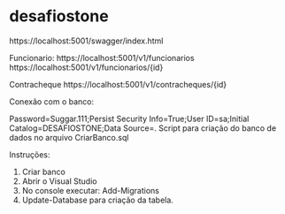 # desafiostone

https://localhost:5001/swagger/index.html


Funcionario:
https://localhost:5001/v1/funcionarios
https://localhost:5001/v1/funcionarios/{id}

Contracheque
https://localhost:5001/v1/contracheques/{id}


Conexão com o banco:

Password=Suggar.111;Persist Security Info=True;User ID=sa;Initial Catalog=DESAFIOSTONE;Data Source=.
Script para criação do banco de dados no arquivo CriarBanco.sql


Instruções:

1) Criar banco
2) Abrir o Visual Studio 
3) No console executar: Add-Migrations
4) Update-Database para criação da tabela.